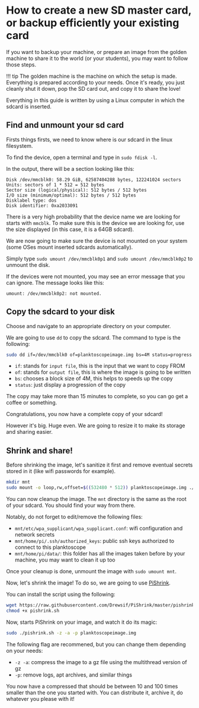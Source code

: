 # How to create a new SD master card, or backup efficiently your existing card

If you want to backup your machine, or prepare an image from the golden machine to share it to the world (or your students), you may want to follow those steps. 

!!! tip
    The golden machine is the machine on which the setup is made. Everything is prepared according to your needs. Once it's ready, you just cleanly shut it down, pop the SD card out, and copy it to share the love!


Everything in this guide is written by using a Linux computer in which the sdcard is inserted.

## Find and unmount your sd card
Firsts things firsts, we need to know where is our sdcard in the linux filesystem.

To find the device, open a terminal and type in `sudo fdisk -l`.

In the output, there will be a section looking like this:
```
Disk /dev/mmcblk0: 58.29 GiB, 62587404288 bytes, 122241024 sectors
Units: sectors of 1 * 512 = 512 bytes
Sector size (logical/physical): 512 bytes / 512 bytes
I/O size (minimum/optimal): 512 bytes / 512 bytes
Disklabel type: dos
Disk identifier: 0xa2033091
```

There is a very high probability that the device name we are looking for starts with `mmcblk`. To make sure this is the device we are looking for, use the size displayed (in this case, it is a 64GB sdcard).

We are now going to make sure the device is not mounted on your system (some OSes mount inserted sdcards automatically).

Simply type `sudo umount /dev/mmcblk0p1` and `sudo umount /dev/mmcblk0p2` to unmount the disk.

If the devices were not mounted, you may see an error message that you can ignore. The message looks like this:
```
umount: /dev/mmcblk0p2: not mounted.
```

## Copy the sdcard to your disk

Choose and navigate to an appropriate directory on your computer.

We are going to use `dd` to copy the sdcard. The command to type is the following:
```sh
sudo dd if=/dev/mmcblk0 of=planktoscopeimage.img bs=4M status=progress
```

- `if`: stands for `input file`, this is the input that we want to copy FROM
- `of`: stands for `output file`, this is where the image is going to be written
- `bs`: chooses a block size of 4M, this helps to speeds up the copy
- `status`: just display a progression of the copy


The copy may take more than 15 minutes to complete, so you can go get a coffee or something.

Congratulations, you now have a complete copy of your sdcard!

However it's big. Huge even. We are going to resize it to make its storage and sharing easier.

## Shrink and share!

Before shrinking the image, let's sanitize it first and remove eventual secrets stored in it (like wifi passwords for example).

```sh
mkdir mnt
sudo mount -o loop,rw,offset=$((532480 * 512)) planktoscopeimage.img ./mnt/
```

You can now cleanup the image. The `mnt` directory is the same as the root of your sdcard. You should find your way from there.

Notably, do not forget to edit/remove the following files:

- `mnt/etc/wpa_supplicant/wpa_supplicant.conf`: wifi configuration and network secrets
- `mnt/home/pi/.ssh/authorized_keys`: public ssh keys authorized to connect to this planktoscope
- `mnt/home/pi/data/`: this folder has all the images taken before by your machine, you may want to clean it up too

Once your cleanup is done, unmount the image with `sudo umount mnt`.

Now, let's shrink the image! To do so, we are going to use [PiShrink](https://github.com/Drewsif/PiShrink).

You can install the script using the following:
```sh
wget https://raw.githubusercontent.com/Drewsif/PiShrink/master/pishrink.sh
chmod +x pishrink.sh
```

Now, starts PiShrink on your image, and watch it do its magic:
```sh
sudo ./pishrink.sh -z -a -p planktoscopeimage.img
```

The following flag are recommened, but you can change them depending on your needs:

- `-z -a`: compress the image to a gz file using the multithread version of gz
- `-p`: remove logs, apt archives, and similar things

You now have a compressed that should be between 10 and 100 times smaller than the one you started with. You can distribute it, archive it, do whatever you please with it!

